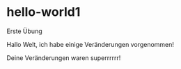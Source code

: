 # hello-world1
Erste Übung

Hallo Welt,
ich habe einige Veränderungen vorgenommen!


Deine Veränderungen waren superrrrrr!
